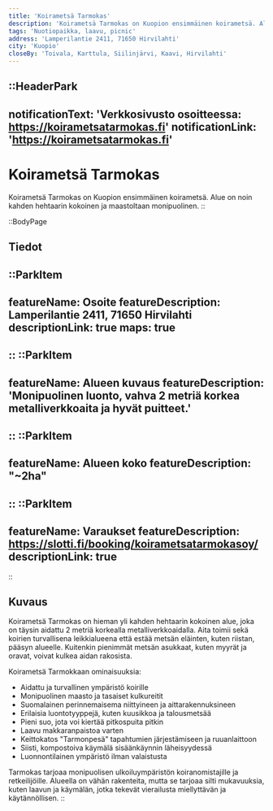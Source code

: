 ```yaml
---
title: 'Koirametsä Tarmokas'
description: 'Koirametsä Tarmokas on Kuopion ensimmäinen koirametsä. Alue on noin kahden hehtaarin kokoinen ja maastoltaan monipuolinen.'
tags: 'Nuotiopaikka, laavu, picnic'
address: 'Lamperilantie 2411, 71650 Hirvilahti'
city: 'Kuopio'
closeBy: 'Toivala, Karttula, Siilinjärvi, Kaavi, Hirvilahti'
---
```


::HeaderPark
---
notificationText: 'Verkkosivusto osoitteessa: https://koirametsatarmokas.fi'
notificationLink: 'https://koirametsatarmokas.fi'
---
# Koirametsä Tarmokas
Koirametsä Tarmokas on Kuopion ensimmäinen koirametsä. Alue on noin kahden hehtaarin kokoinen ja maastoltaan monipuolinen.
::

::BodyPage
## Tiedot
::ParkItem
---
featureName: Osoite
featureDescription: Lamperilantie 2411, 71650 Hirvilahti
descriptionLink: true
maps: true
---
::
::ParkItem
---
featureName: Alueen kuvaus
featureDescription: 'Monipuolinen luonto, vahva 2 metriä korkea metalliverkkoaita ja hyvät puitteet.'
---
::
::ParkItem
---
featureName: Alueen koko
featureDescription: "~2ha"
---
::
::ParkItem
---
featureName: Varaukset
featureDescription: https://slotti.fi/booking/koirametsatarmokasoy/
descriptionLink: true
---
::
## Kuvaus
Koirametsä Tarmokas on hieman yli kahden hehtaarin kokoinen alue, joka on täysin aidattu 2 metriä korkealla metalliverkkoaidalla. Aita toimii sekä koirien turvallisena leikkialueena että estää metsän eläinten, kuten riistan, pääsyn alueelle. Kuitenkin pienimmät metsän asukkaat, kuten myyrät ja oravat, voivat kulkea aidan rakosista.

Koirametsä Tarmokkaan ominaisuuksia:

- Aidattu ja turvallinen ympäristö koirille
- Monipuolinen maasto ja tasaiset kulkureitit
- Suomalainen perinnemaisema niittyineen ja aittarakennuksineen
- Erilaisia luontotyyppejä, kuten kuusikkoa ja talousmetsää
- Pieni suo, jota voi kiertää pitkospuita pitkin
- Laavu makkaranpaistoa varten
- Keittokatos "Tarmonpesä" tapahtumien järjestämiseen ja ruuanlaittoon
- Siisti, kompostoiva käymälä sisäänkäynnin läheisyydessä
- Luonnontilainen ympäristö ilman valaistusta

Tarmokas tarjoaa monipuolisen ulkoiluympäristön koiranomistajille ja retkeilijöille. Alueella on vähän rakenteita, mutta se tarjoaa silti mukavuuksia, kuten laavun ja käymälän, jotka tekevät vierailusta miellyttävän ja käytännöllisen.
::